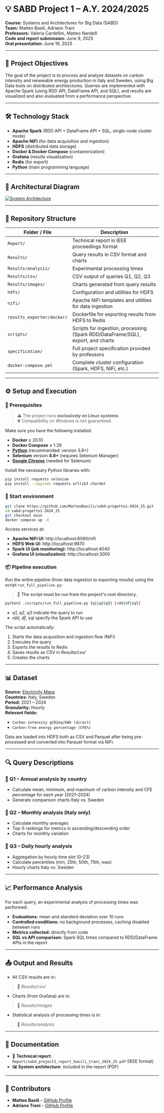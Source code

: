 # 💡 SABD Project 1 – A.Y. 2024/2025

**Course:** Systems and Architectures for Big Data (SABD)  
**Team:** Matteo Basili, Adriano Trani  
**Professors:** Valeria Cardellini, Matteo Nardelli  
**Code and report submission:** June 9, 2025  
**Oral presentation:** June 19, 2025

---

## 📌 Project Objectives

The goal of the project is to process and analyze datasets on carbon intensity and renewable energy production in Italy and Sweden, using Big Data tools on distributed architectures. Queries are implemented with Apache Spark (using RDD API, DataFrame API, and SQL), and results are visualized and also evaluated from a performance perspective.

---

## 🛠️ Technology Stack

- **Apache Spark** (RDD API + DataFrame API + SQL, single-node cluster mode)  
- **Apache NiFi** (for data acquisition and ingestion)  
- **HDFS** (distributed data storage)  
- **Docker & Docker Compose** (containerization)  
- **Grafana** (results visualization)  
- **Redis** (for export)  
- **Python** (main programming language)

---

## 🧱 Architectural Diagram

[![System Architecture](Report/sabd_project1_architectural_diagram.png)](Report/sabd_project1_architectural_diagram.png)

---

## 📁 Repository Structure

| Folder / File                    | Description                                                                 |
|---------------------------------|-----------------------------------------------------------------------------|
| `Report/`                       | Technical report in IEEE proceedings format                                |
| `Results/`                      | Query results in CSV format and charts                                     |
| `Results/analysis/`             | Experimental processing times                                              |
| `Results/csv/`                 | CSV output of queries Q1, Q2, Q3                                           |
| `Results/images/`              | Charts generated from query results                                       |
| `hdfs/`                         | Configuration and utilities for HDFS                                      |
| `nifi/`                         | Apache NiFi templates and utilities for data ingestion                     |
| `results_exporter/docker/`     | Dockerfile for exporting results from HDFS to Redis                       |
| `scripts/`                      | Scripts for ingestion, processing (Spark RDD/DataFrame/SQL), export, and charts |
| `specification/`                | Full project specification provided by professors                         |
| `docker-compose.yml`           | Complete cluster configuration (Spark, HDFS, NiFi, etc.)                  |

---

## ⚙️ Setup and Execution

### 🔧 Prerequisites

> ⚠️ The project runs **exclusively on Linux systems**.  
> ❌ Compatibility on Windows is not guaranteed.

Make sure you have the following installed:

- **Docker** ≥ 20.10  
- **Docker Compose** ≥ 1.29  
- [**Python**](https://www.python.org/) (recommended: version 3.8+)  
- **Selenium** version **4.6+** (requires Selenium Manager)  
- [**Google Chrome**](https://www.google.com/chrome/) (needed for Selenium)  

Install the necessary Python libraries with:

```bash
pip install requests selenium
pip install --upgrade requests urllib3 chardet
```

### 🚀 Start environment

```bash
git clone https://github.com/MatteoBasili/sabd-progetto1-2024_25.git
cd sabd-progetto1-2024_25
git checkout main
docker compose up -d
```

Access services at:
- **Apache NiFi UI:** http://localhost:8080/nifi
- **HDFS Web UI:** http://localhost:9870
- **Spark UI (job monitoring):** http://localhost:4040
- **Grafana UI (visualization):** http://localhost:3000

### 📦 Pipeline execution

Run the entire pipeline (from data ingestion to exporting results) using the script `run_full_pipeline.py`:
> 📂 **The script must be run from the project's root directory.**
```bash
python3 ./scripts/run_full_pipeline.py [q1|q2|q3] [rdd|df|sql]
```
- _q1_, _q2_, _q3_ indicate the query to run
- _rdd_, _df_, _sql_ specify the Spark API to use

The script automatically:
1. Starts the data acquisition and ingestion flow (NiFi)
2. Executes the query
3. Exports the results to Redis
4. Saves results as CSV in _Results/csv/_
5. Creates the charts

---

## 📊 Dataset

**Source:** [Electricity Maps](https://app.electricitymaps.com/)  
**Countries:** Italy, Sweden  
**Period:** 2021 – 2024  
**Granularity:** Hourly  
**Relevant fields:**
- `Carbon intensity gCO2eq/kWh (direct)`
- `Carbon-free energy percentage (CFE%)`

Data are loaded into HDFS both as CSV and Parquet after being pre-processed and converted into Parquet format via NiFi.

---

## 🔍 Query Descriptions
### 🔹 Q1 – Annual analysis by country

- Calculate mean, minimum, and maximum of carbon intensity and CFE percentage for each year (2021–2024)
- Generate comparison charts Italy vs. Sweden

### 🔹 Q2 – Monthly analysis (Italy only)

- Calculate monthly averages
- Top-5 rankings for metrics in ascending/descending order
- Charts for monthly variation

### 🔹 Q3 – Daily hourly analysis

- Aggregation by hourly time slot (0–23)
- Calculate percentiles (min, 25th, 50th, 75th, max)
- Hourly charts Italy vs. Sweden

---

## 📈 Performance Analysis
For each query, an experimental analysis of processing times was performed:
- **Evaluations:** mean and standard deviation over 10 runs
- **Controlled conditions:** no background processes, caching disabled between runs
- **Metrics collected:** directly from code
- **SQL vs API comparison:** Spark SQL times compared to RDD/DataFrame APIs in the report

---

## 📤 Output and Results

- All CSV results are in:
> 📂 _Results/csv/_
- Charts (from Grafana) are in:
> 📂 _Results/images_
- Statistical analysis of processing times is in:
> 📂 _Results/analysis_

---

## 📑 Documentation

- 📄 **Technical report**: `Report/sabd_project1_report_basili_trani_2024_25.pdf` (IEEE format)
- 🖼️ **System architecture**: included in the report (PDF)

---

## 🤝 Contributors

- **Matteo Basili** – [GitHub Profile](https://github.com/MatteoBasili)
- **Adriano Trani** – [GitHub Profile](https://github.com/AdrianoTrani)

